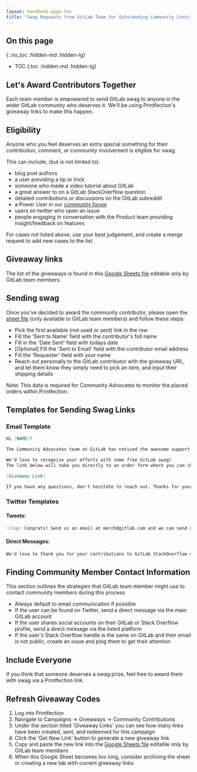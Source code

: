 ```yaml
---
layout: handbook-page-toc
title: "Swag Requests from GitLab Team for Outstanding Community Contributions"
---
```


## On this page
{:.no_toc .hidden-md .hidden-lg}

- TOC
{:toc .hidden-md .hidden-lg}

## Let's Award Contributors Together

Each team member is empowered to send GitLab swag to anyone in the wider GitLab community who deserves it.
We'll be using Printfection's giveaway links to make this happen.

## Eligibility
 
Anyone who you feel deserves an extra special something for their contribution, comment, or community involvement is eligible for swag.

This can include, (but is not limited to): 
* blog post authors
* a user providing a tip or trick
* someone who made a video tutorial about GitLab 
* a great answer to on a GitLab StackOverflow question
* detailed contributions or discussions on the GitLab subreddit
* a Power User in our [community forum](https://forum.gitlab.com/)
* users on twitter who open an issue
* people engaging in conversation with the Product team providing insight/feedback on features

For cases not listed above, use your best judgement, and create a merge request to add new cases to the list.


## Giveaway links

The list of the giveaways is found in this [Google Sheets file](https://docs.google.com/spreadsheets/d/1kzK25SE9jPXx50Lw0W8jtm9u77Zr4w13FAg1gyD6Egk/edit?usp=sharing) editable only by GitLab team members.

## Sending swag

Once you've decided to award the community contributor, please open the [sheet file](https://docs.google.com/spreadsheets/d/1kzK25SE9jPXx50Lw0W8jtm9u77Zr4w13FAg1gyD6Egk/edit?usp=sharing) (only available to GitLab team members) and follow these steps:

* Pick the first available (not used or sent) link in the row
* Fill the 'Sent to Name' field with the contributor's full name
* Fill in the 'Date Sent' field with todays date
* [Optional] Fill the 'Sent to Email' field with the contributor email address
* Fill the 'Requester' field with your name
* Reach out personally to the GitLab contributor with the giveaway URL, and let them know they simply need to pick an item, and input their shipping details 

Note: This data is required for Community Advocates to monitor the placed orders within Printfection.

## Templates for Sending Swag Links

### Email Template

```markdown
Hi [NAME]!

The Community Advocates team at GitLab has noticed the awesome support you provide on [Social Channel] to users asking questions about GitLab.

We'd love to recognize your efforts with some free GitLab swag!
The link below will take you directly to an order form where you can choose your favorite GitLab swag item.

[Giveaway Link]

If you have any questions, don't hesitate to reach out. Thanks for your contributions to the GitLab community!
```

### Twitter Templates

#### Tweets:

```markdown
:clap: Congrats! Send us an email at merch@gitlab.com and we can send some GitLab swag your way! :heart_eyes:
```
#### Direct Messages:
```markdown
We'd love to thank you for your contributions to GitLab StackOverflow questions with some GitLab Swag! You can use this link to place an order, free of charge, and choose your favorite GitLab swag items. Thanks again for supporting StackOverflow users by answering their GitLab questions! 
```


## Finding Community Member Contact Information
This section outlines the strategies that GitLab team member might use to contact community members during this process

* Always default to email communicaiton if possible
* If the user can be found on Twitter, send a direct message via the main GitLab account
* If the user shares social accounts on their GitLab or Stack Overflow profile, send a direct message via the listed platform
* If the user's Stack Overflow handle is the same on GitLab and their email is not public, create an issue and ping them to get their attention



## Include Everyone

If you think that someone deserves a swag prize, feel free to award them with swag via a Printfection link.

## Refresh Giveaway Codes

1. Log into Printfection
2. Navigate to Campaigns -> Giveaways -> Community Contributions
3. Under the section titled 'Giveaway Links' you can see how many links have been created, sent, and redeemed for this campaign
4. Click the 'Get New Link' button to generate a new giveaway link
5. Copy and paste the new link into the [Google Sheets file](https://docs.google.com/spreadsheets/d/1kzK25SE9jPXx50Lw0W8jtm9u77Zr4w13FAg1gyD6Egk/edit?usp=sharing) editable only by GitLab team members
6. When this Google Sheet becomes too long, consider archiving the sheet or creating a new tab with current giveaway links
